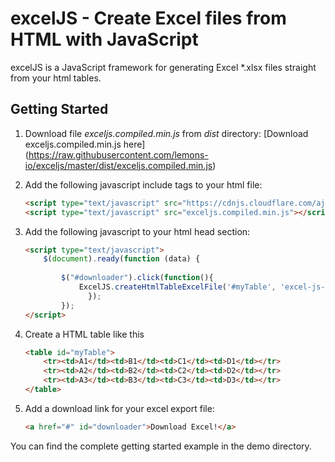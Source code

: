 # excelJS - Create Excel files from HTML with JavaScript
excelJS is a JavaScript framework for generating Excel *.xlsx files straight from your html tables. 


Getting Started
------
1. Download file *exceljs.compiled.min.js* from *dist* directory:
   [Download exceljs.compiled.min.js here] (https://raw.githubusercontent.com/lemons-io/exceljs/master/dist/exceljs.compiled.min.js)

2. Add the following javascript include tags to your html file:
    ```html
    <script type="text/javascript" src="https://cdnjs.cloudflare.com/ajax/libs/jquery/1.8.0/jquery.min.js"></script>
    <script type="text/javascript" src="exceljs.compiled.min.js"></script>
    ```
3. Add the following javascript to your html head section:
    ```html
    <script type="text/javascript">
        $(document).ready(function (data) {
            
            $("#downloader").click(function(){
                ExcelJS.createHtmlTableExcelFile('#myTable', 'excel-js-demo-export.xlsx');
			      });
		    });
    </script>
    ```
4. Create a HTML table like this
    
    ```html
    <table id="myTable">
        <tr><td>A1</td><td>B1</td><td>C1</td><td>D1</td></tr>
        <tr><td>A2</td><td>B2</td><td>C2</td><td>D2</td></tr>
        <tr><td>A3</td><td>B3</td><td>C3</td><td>D3</td></tr>
    </table>
    ```
    
5. Add a download link for your excel export file:
    ```html
    <a href="#" id="downloader">Download Excel!</a>
    ```

You can find the complete getting started example in the demo directory.
